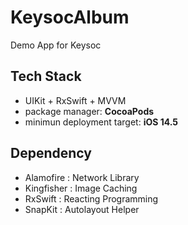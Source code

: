 # **KeysocAlbum**

Demo App for Keysoc

## Tech Stack

- UIKit + RxSwift + MVVM
- package manager: **CocoaPods**
- minimun deployment target: **iOS 14.5**

## Dependency

- Alamofire : Network Library
- Kingfisher : Image Caching
- RxSwift : Reacting Programming
- SnapKit : Autolayout Helper
